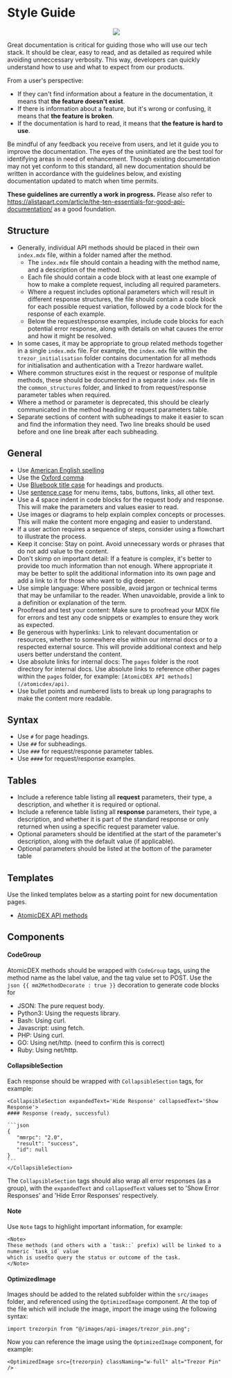 # Style Guide


<p align="center">
 <a href="https://xkcd.com/">
  <img src="https://user-images.githubusercontent.com/35845239/236310324-01dfb2b4-eba4-4e47-bd1b-b66689056de8.png" />
 </a>
</p>

Great documentation is critical for guiding those who will use our tech stack. It should be clear, easy to read, and as detailed as required while avoiding unneccessary verbosity. This way, developers can quickly understand how to use and what to expect from our products.

From a user's perspective:
 - If they can't find information about a feature in the documentation, it means that **the feature doesn't exist**.
 - If there is information about a feature, but it's wrong or confusing, it means that **the feature is broken**.
 - If the documentation is hard to read, it means that **the feature is hard to use**.

Be mindful of any feedback you receive from users, and let it guide you to improve the documentation. The eyes of the uninitiated are the best tool for identifying areas in need of enhancement. Though existing documentation may not yet conform to this standard, all new documentation should be written in accordance with the guidelines below, and existing documentation updated to match when time permits.

**These guidelines are currently a work in progress.** Please also refer to https://alistapart.com/article/the-ten-essentials-for-good-api-documentation/ as a good foundation.


## Structure

 - Generally, individual API methods should be placed in their own `index.mdx` file, within a folder named after the method.
    - The `index.mdx` file should contain a heading with the method name, and a description of the method.
    - Each file should contain a code block with at least one example of how to make a complete request, including all required parameters.
    - Where a request includes optional parameters which will result in different response structures, the file should contain a code block for each possible request variation, followed by a code block for the response of each example.
    - Below the request/response examples, include code blocks for each potential error response, along with details on what causes the error and how it might be resolved.
 - In some cases, it may be appropriate to group related methods together in a single `index.mdx` file. For example, the `index.mdx` file within the `trezor_initialisation` folder contains documentation for all methods for initialisation and authentication with a Trezor hardware wallet.
  - Where common structures exist in the request or response of mulitple methods, these should be documented in a separate `index.mdx` file in the `common_structures` folder, and linked to from request/response parameter tables when required.
 - Where a method or parameter is deprecated, this should be clearly communicated in the method heading or request parameters table. 
  - Separate sections of content with subheadings to make it easier to scan and find the information they need. Two line breaks should be used before and one line break after each subheading.


## General

 - Use [American English spelling](https://www.thefreedictionary.com/American-English-vs-British-English-Spelling.htm)
 - Use the [Oxford comma](https://www.youtube.com/watch?v=xUt7-B8IfxU)
 - Use [Bluebook title case](https://titlecaseconverter.com/rules/#BB) for headings and products.
 - Use [sentence case](https://titlecaseconverter.com/sentence-case/) for menu items, tabs, buttons, links, all other text.
 - Use a 4 space indent in code blocks for the request body and response. This will make the parameters and values easier to read.
 - Use images or diagrams to help explain complex concepts or processes. This will make the content more engaging and easier to understand. 
 - If a user action requires a sequence of steps, consider using a flowchart to illustrate the process.
 - Keep it concise: Stay on point. Avoid unnecessary words or phrases that do not add value to the content.
 - Don't skimp on important detail: If a feature is complex, it's better to provide too much information than not enough. Where appropriate it may be better to split the additional information into its own page and add a link to it for those who want to dig deeper.
 - Use simple language: Where possible, avoid jargon or technical terms that may be unfamiliar to the reader. When unavoidable, provide a link to a definition or explanation of the term.
 - Proofread and test your content: Make sure to proofread your MDX file for errors and test any code snippets or examples to ensure they work as expected.
 - Be generous with hyperlinks: Link to relevant documentation or resources, whether to somewhere else within our internal docs or to a respected external source. This will provide additional context and help users better understand the content.
 - Use absolute links for internal docs: The `pages` folder is the root directory for internal docs. Use absolute links to reference other pages within the `pages` folder, for example: `[AtomicDEX API methods](/atomicdex/api)`.
 - Use bullet points and numbered lists to break up long paragraphs to make the content more readable.


## Syntax

 - Use `#` for page headings.
 - Use `##` for subheadings.
 - Use `###` for request/response parameter tables.
 - Use `####` for request/response examples.


## Tables

 - Include a reference table listing all **request** parameters, their type, a description, and whether it is required or optional.
 - Include a reference table listing all **response** parameters, their type, a description, and whether it is part of the standard response or only returned when using a specific request parameter value.
 - Optional parameters should be identified at the start of the parameter's description, along with the default value (if applicable).
 - Optional parameters should be listed at the bottom of the parameter table


## Templates

Use the linked templates below as a starting point for new documentation pages.

 - [AtomicDEX API methods](templates/atomicdex_method.mdx)


## Components

#### CodeGroup

AtomicDEX methods should be wrapped with `CodeGroup` tags, using the method name as the label value, and the tag value set to POST.
Use the `json {{ mm2MethodDecorate : true }}` decoration to generate code blocks for
 - JSON: The pure request body.
 - Python3: Using the requests library.
 - Bash: Using curl.
 - Javascript: using fetch.
 - PHP: Using curl.
 - GO: Using net/http. (need to confirm this is correct)
 - Ruby: Using net/http. 


#### CollapsibleSection

Each response should be wrapped with `CollapsibleSection` tags, for example:

    <CollapsibleSection expandedText='Hide Response' collapsedText='Show Response'>
    #### Response (ready, successful)

    ```json
    {
       "mmrpc": "2.0",
       "result": "success",
       "id": null
    }
    ```
    </CollapsibleSection>

The `CollapsibleSection` tags should also wrap all error responses (as a group), with the `expandedText` and `collapsedText` values set to 'Show Error Responses' and 'Hide Error Responses' respectively.


#### Note

Use `Note` tags to highlight important information, for example:

```mdx
<Note>
These methods (and others with a `task::` prefix) will be linked to a numeric `task_id` value
which is usedto query the status or outcome of the task.
</Note>
```


#### OptimizedImage

Images should be added to the related subfolder within the `src/images` folder, and referenced using the `OptimizedImage` component. At the top of the file which will include the image, import the image using the following syntax:

`import trezorpin from "@/images/api-images/trezor_pin.png";`

Now you can reference the image using the `OptimizedImage` component, for example:

`<OptimizedImage src={trezorpin} classNaming="w-full" alt="Trezor Pin" />`

